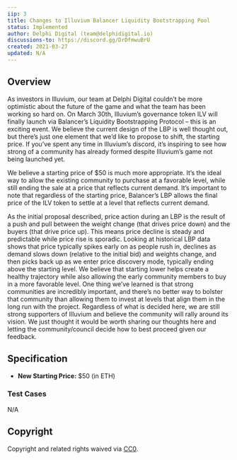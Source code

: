 ```yaml
---
iip: 3
title: Changes to Illuvium Balancer Liquidity Bootstrapping Pool
status: Implemented
author: Delphi Digital (team@delphidigital.io)
discussions-to: https://discord.gg/DrDfmwuBrU
created: 2021-03-27
updated: N/A
---
```

<!--You can leave these HTML comments in your merged IIP and delete the visible duplicate text guides, they will not appear and may be helpful to refer to if you edit it again. This is the suggested template for new IIPs. Note that an IIP number will be assigned by an editor. When opening a pull request to submit your IIP, please use an abbreviated title in the filename, `iip-draft_title_abbrev.md`. The title should be 44 characters or less.-->


## Overview
<!--A short (~200 word) description of the proposed change, the abstract should clearly describe the proposed change. This is what *will* be done if the IIP is implemented, not *why* it should be done or *how* it will be done. If the IIP proposes deploying a new contract, write, "we propose to deploy a new contract that will do x".-->

As investors in Illuvium, our team at Delphi Digital couldn’t be more optimistic about the future of the game and what the team has been working so hard on. On March 30th, Illuvium’s governance token ILV will finally launch via Balancer’s Liquidity Bootstrapping Protocol – this is an exciting event. We believe the current design of the LBP is well thought out, but there’s just one element that we’d like to propose to shift, the starting price. If you’ve spent any time in Illuvium’s discord, it’s inspiring to see how strong of a community has already formed despite Illuvium’s game not being launched yet.

We believe a starting price of $50 is much more appropriate. It’s the ideal way to allow the existing community to purchase at a favorable level, while still ending the sale at a price that reflects current demand. It’s important to note that regardless of the starting price, Balancer’s LBP allows the final price of the ILV token to settle at a level that reflects current demand.

As the initial proposal described, price action during an LBP is the result of a push and pull between the weight change (that drives price down) and the buyers (that drive price up). This means price decline is steady and predictable while price rise is sporadic. Looking at historical LBP data shows that price typically spikes early on as people rush in, declines as demand slows down (relative to the initial bid) and weights change, and then picks back up as we enter price discovery mode, typically ending above the starting level. We believe that starting lower helps create a healthy trajectory while also allowing the early community members to buy in a more favorable level. One thing we’ve learned is that strong communities are incredibly important, and there’s no better way to bolster that community than allowing them to invest at levels that align them in the long run with the project.
Regardless of what is decided here, we are still strong supporters of Illuvium and believe the community will rally around its vision. We just thought it would be worth sharing our thoughts here and letting the community/council decide how to best proceed given our feedback. 


## Specification
<!--The specification should describe the syntax and semantics of any new feature, there are five sections
1. Overview
2. Rationale
3. Technical Specification
4. Test Cases
5. Configurable Values
-->

* **New Starting Price:** $50 (in ETH)

### Test Cases
<!--Test cases for an implementation are mandatory for IIPs but can be included with the implementation..-->
N/A


## Copyright
Copyright and related rights waived via [CC0](https://creativecommons.org/publicdomain/zero/1.0/).